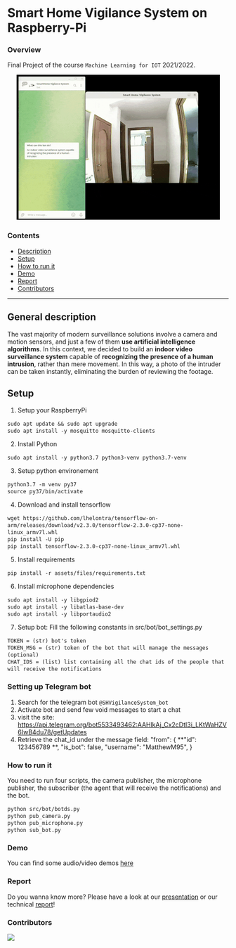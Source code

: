 # Smart Home Vigilance System on Raspberry-Pi

### Overview
Final Project of the course `Machine Learning for IOT` 2021/2022. 

<p align="center">
  <img src="assets/Example/Human_detectionResized.gif">
</p>

### Contents
- [Description](#description)
- [Setup](#setup)
- [How to run it](#howtorun)
- [Demo](#demo)
- [Report](#report)
- [Contributors](#contributors)

---

<a name="description"/>

## General description
The vast majority of modern surveillance solutions involve a camera and motion sensors, and just a few of them **use artificial intelligence algorithms**. In this context, we decided to build an **indoor video surveillance system** capable of **recognizing the presence of a human intrusion**, rather than mere movement. In this way, a photo of the intruder can be taken instantly, eliminating the burden of reviewing the footage.

<a name="setup"/>

## Setup

1. Setup your RaspberryPi
  ```shell
sudo apt update && sudo apt upgrade
sudo apt install -y mosquitto mosquitto-clients
  ```
2. Install Python
```shell
sudo apt install -y python3.7 python3-venv python3.7-venv
```

3. Setup python environement
```shell
python3.7 -m venv py37
source py37/bin/activate
```

4. Download and install tensorflow
```shell
wget https://github.com/lhelontra/tensorflow-on-arm/releases/download/v2.3.0/tensorflow-2.3.0-cp37-none-linux_armv7l.whl
pip install -U pip
pip install tensorflow-2.3.0-cp37-none-linux_armv7l.whl
```

5. Install requirements
```shell
pip install -r assets/files/requirements.txt
```

6. Install microphone dependencies
```
sudo apt install -y libgpiod2
sudo apt install -y libatlas-base-dev
sudo apt install -y libportaudio2
```

7. Setup bot: Fill the following constants in src/bot/bot_settings.py
```
TOKEN = (str) bot's token
TOKEN_MSG = (str) token of the bot that will manage the messages (optional)
CHAT_IDS = (list) list containing all the chat ids of the people that will receive the notifications
```

### Setting up Telegram bot

1. Search for the telegram bot `@SHVigilanceSystem_bot`
2. Activate bot and send few void messages to start a chat
3. visit the site:  https://api.telegram.org/bot5533493462:AAHlkAj_Cx2cDtI3i_LKtWaHZV6IwB4du78/getUpdates
4. Retrieve the chat_id under the message field:  "from": { **"id": 123456789 **, "is_bot": false, "username": "MatthewM95", } 

<a name="howtorun"/>

### How to run it

You need to run four scripts, the camera publisher, the microphone publisher, the subscriber (the agent that will receive the notifications) and the bot.

```
python src/bot/botds.py
python pub_camera.py
python pub_microphone.py
python sub_bot.py

```


<a name="demo" />

### Demo

You can find some audio/video demos [here](assets/Example)



<a name="Report" />


### Report


Do you wanna know more? Please have a look at our [presentation](assets/Documentation/Slides_SHVS.pdf) or our technical [report](assets/Documentation/Smart_Home_Vigilance_System.pdf)!


<a name="contributors" />

### Contributors

<a href="https://github.com//MatteoM95/Smart-Home-Vigilance-System/graphs/contributors">
  <img src="https://contrib.rocks/image?repo=/MatteoM95/Smart-Home-Vigilance-System" />
</a>
